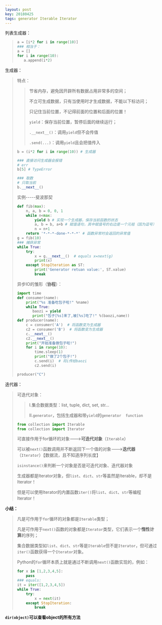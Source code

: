 ```yaml
---
layout: post
key: 20180425
tags: generator Iterable Iterator
---
```


列表生成器：

>```python
>a = [i*2 for i in range(10)]
>### 相当于：
>a = []
>for i in range(10):
>    a.append(i*2)
>```
>

生成器：

> 特点：
>
> > 节省内存，避免因开辟所有数据占用非常多的空间；
> >
> > 不立可生成数据，只有当使用时才生成数据，不能以下标访问；
> >
> > 只记住当前位置，不记得前面的位置和后面的位置！
> >
> > `yield`：保存当前位置，暂停后面的继续运行；
> >
> > `.__next__()`：调用`yield`但不会传值
> >
> > `.send(...)`：调用`yield`且会把值传入
>
> ```python
> b = (i*2 for i in range(10)) # 生成器
>
> ### 直接访问生成器会报错
> # err
> b[5] # TypeError
>
> ### 取数
> # 只取当前
> b.__next__()
> ```
>
> 实例-----斐波那契
>
> ```python
> def fib(max):
>     n, a, b = 0, 0, 1
>     while n<max:
>         yield b # 实现一个生成器，保存当前函数的状态
>         a, b = b, a+b # 赋值语句，其中赋值号的右边是一个元祖（因为逗号）
>         n = n+1
>     return '*-*-*-done-*-*-*' # 函数异常时会返回的异常值
> g = fib(10)
> ### 捕获异常
> while True:
>     try:
>         x = g.__next__()  # equals x=next(g)
>         print(x)
>     except StopIteration as ST:
>         print('Generator retuan value:', ST.value)
>         break   
> ```
>
> 异步IO的雏形（**协程**）：
>
> ```python
> import time
> def consumer(name):
>     print("%s 准备吃包子啦!" %name)
>     while True:
>        baozi = yield
>        print("包子[%s]来了,被[%s]吃了!" %(baozi,name))
> def producer(name):
>     c = consumer('A')  # 将函数变为生成器
>     c2 = consumer('B')  # 将函数变为生成器
>     c.__next__()
>     c2.__next__()
>     print("开始准备做包子啦!")
>     for i in range(10):
>         time.sleep(1)
>         print("做了2个包子!")
>         c.send(i)  # 将i传给baozi
>         c2.send(i)
>
> producer("C")
> ```

迭代器：

> 可迭代对象：
>
> > I.集合数据类型：list, tuple, dict, set, str...
> >
> > II.`generator`，包括生成器和带`yield`的`generator  function`
> >
> > 
>
> ```python
> from collection import Iterable
> from collection import Iterator
> ```
>
> 可直接作用于for循环的对象--->**可迭代对象**（`Iterable`）
>
> 可以被`next()`函数调用并不断返回下一个值的对象--->**迭代器**（`Iterator`）【数据流，且不知道序列长度】
>
> 
>
> `isinstance()`来判断一个对象是否是可迭代对象、迭代器对象
>
> 
>
> 生成器都是Iterator对象，但`list`、`dict`、`str`等虽然是Iterable，却不是Iterator！
>
> 但是可以使用Iterator的内置函数`iter()`将`list`、`dict`、`str`等编程Iterator！

**小结：**

> 凡是可作用于`for`循环的对象都是`Iterable`类型；
>
> 凡是可作用于`next()`函数的对象都是`Iterator`类型，它们表示一个**惰性计算**的序列；
>
> 集合数据类型如`list`、`dict`、`str`等是`Iterable`但不是`Iterator`，但可通过`iter()`函数获得一个`Iterator`对象。
>
> Python的`for`循环本质上就是通过不断调用`next()`函数实现的，例如：
>
> ```python
> for x in [1,2,3,4,5]:
>     pass
> ### equals:
> it = iter([1,2,3,4,5])
> while True:
>     try:
>         x = next(it)
>     except StopIteration:
>         break
> ```



**`dir(object)`可以查看object的所有方法**